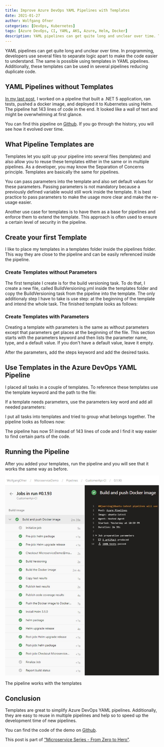 ```yaml
---
title: Improve Azure DevOps YAML Pipelines with Templates
date: 2021-01-27
author: Wolfgang Ofner
categories: [DevOps, Kubernetes]
tags: [Azure DevOps, CI, YAML, AKS, Azure, Helm, Docker]
description: YAML pipelines can get quite long and unclear over time. Templates can be used in several pipelines reducing duplicate code.
---
```


YAML pipelines can get quite long and unclear over time. In programming, developers use several files to separate logic apart to make the code easier to understand. The same is possible using templates in YAML pipelines. Additionally, these templates can be used in several pipelines reducing duplicate code.

## YAML Pipelines without Templates

[In my last post](/deploy-kubernetes-azure-devops), I worked on a pipeline that built a .NET 5 application, ran tests, pushed a docker image, and deployed it to Kubernetes using Helm. The pipeline hat 143 lines of code in the end. It looked like a wall of text and might be overwhelming at first glance.

<script src="https://gist.github.com/WolfgangOfner/930afa356112ef2caf15d863c17a3e49.js"></script>

You can find this pipeline on <a href="https://github.com/WolfgangOfner/MicroserviceDemo/blob/master/CustomerApi/pipelines/CustomerApi-CI.yml" target="_blank" rel="noopener noreferrer">Github</a>. If you go through the history, you will see how it evolved over time.

## What Pipeline Templates are 

Templates let you split up your pipeline into several files (templates) and also allow you to reuse these templates either in the same or in multiple pipelines. As a developer, you may know the Separation of Concerns principle. Templates are basically the same for pipelines. 

You can pass parameters into the template and also set default values for these parameters. Passing parameters is not mandatory because a previously defined variable would still work inside the template. It is best practice to pass parameters to make the usage more clear and make the re-usage easier.

Another use case for templates is to have them as a base for pipelines and enforce them to extend the template. This approach is often used to ensure a certain level of security in the pipeline.

## Create your first Template

I like to place my templates in a templates folder inside the pipelines folder. This way they are close to the pipeline and can be easily referenced inside the pipeline.

### Create Templates without Parameters

The first template I create is for the build versioning task. To do that, I create a new file, called BuildVersioning.yml inside the templates folder and copy the BuildVersioning task from the pipeline into the template. The only additionaly step I have to take is use step: at the beginning of the template and intend the whole task. The finished template looks as follows:

<script src="https://gist.github.com/WolfgangOfner/72708ad4760695e7da8138451bf3936c.js"></script>

### Create Templates with Parameters

Creating a template with parameters is the same as without parameters except that parameters get places at the beginning of the file. This section starts with the parameters keyword and then lists the parameter name, type, and a default value. If you don't have a default value, leave it empty.

<script src="https://gist.github.com/WolfgangOfner/a3aa8e09ac88333f0d3ddd44bf75a4fe.js"></script>

After the parameters, add the steps keyword and add the desired tasks.

## Use Templates in the Azure DevOps YAML Pipeline

I placed all tasks in a couple of templates. To reference these templates use the template keyword and the path to the file:

<script src="https://gist.github.com/WolfgangOfner/754474f9c3bce6355281e5b9064a98e6.js"></script>

If a template needs parameters, use the parameters key word and add all needed parameters:

<script src="https://gist.github.com/WolfgangOfner/7e6d7f9ddec6dd1817ddca215b4e23e8.js"></script>

I put all tasks into templates and tried to group what belongs together. The pipeline looks as follows now:

<script src="https://gist.github.com/WolfgangOfner/1722a650a642897cf0699b86733e7640.js"></script>

The pipeline has now 51 instead of 143 lines of code and I find it way easier to find certain parts of the code. 

## Running the Pipeline

After you added your templates, run the pipeline and you will see that it works the same way as before.

<div class="col-12 col-sm-10 aligncenter">
  <a href="/assets/img/posts/2021/01/The-pipeline-works-with-the-templates.jpg"><img loading="lazy" src="/assets/img/posts/2021/01/The-pipeline-works-with-the-templates.jpg" alt="The pipeline works with the templates" /></a>
  
  <p>
   The pipeline works with the templates
  </p>
</div>

## Conclusion

Templates are great to simplify Azure DevOps YAML pipelines. Additionally, they are easy to reuse in multiple pipelines and help so to speed up the development time of new pipelines.

You can find the code of the demo on <a href="https://github.com/WolfgangOfner/MicroserviceDemo" target="_blank" rel="noopener noreferrer">Github</a>.

This post is part of ["Microservice Series - From Zero to Hero"](/microservice-series-from-zero-to-hero).